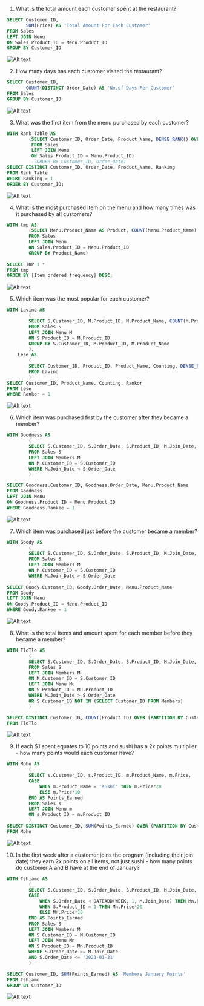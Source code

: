1. What is the total amount each customer spent at the restaurant?

```SQL
SELECT Customer_ID, 
       SUM(Price) AS 'Total Amount For Each Customer'
FROM Sales
LEFT JOIN Menu 
ON Sales.Product_ID = Menu.Product_ID
GROUP BY Customer_ID
```
![Alt text](<Danny's Diner Pics/image-7.png>)


2. How many days has each customer visited the restaurant?

```SQL
SELECT Customer_ID, 
       COUNT(DISTINCT Order_Date) AS 'No.of Days Per Customer'
FROM Sales
GROUP BY Customer_ID
```
![Alt text](<Danny's Diner Pics/image-8.png>)


3. What was the first item from the menu purchased by each customer?

```SQL
WITH Rank_Table	AS 
		(SELECT Customer_ID, Order_Date, Product_Name, DENSE_RANK() OVER (PARTITION BY Customer_ID ORDER BY Order_Date) AS Ranking
		 FROM Sales
		 LEFT JOIN Menu
		 ON Sales.Product_ID = Menu.Product_ID)
		 --ORDER BY Customer_ID, Order_Date)
SELECT DISTINCT Customer_ID, Order_Date, Product_Name, Ranking
FROM Rank_Table
WHERE Ranking = 1
ORDER BY Customer_ID;
```
![Alt text](<Danny's Diner Pics/image-9.png>)

4. What is the most purchased item on the menu and how many times was it purchased by all customers?

```SQL
WITH tmp AS
		(SELECT Menu.Product_Name AS Product, COUNT(Menu.Product_Name) AS 'Item ordered frequency'
		FROM Sales
		LEFT JOIN Menu
		ON Sales.Product_ID = Menu.Product_ID
		GROUP BY Product_Name)
		
SELECT TOP 1 *
FROM tmp
ORDER BY [Item ordered frequency] DESC;
```
![Alt text](<Danny's Diner Pics/image-10.png>)

5. Which item was the most popular for each customer?

```SQL
WITH Lavino AS		
		(
		SELECT S.Customer_ID, M.Product_ID, M.Product_Name, COUNT(M.Product_ID)  AS 'Counting'
		FROM Sales S
		LEFT JOIN Menu M
		ON S.Product_ID = M.Product_ID
		GROUP BY S.Customer_ID, M.Product_ID, M.Product_Name
		),
	Lese AS
		(
		SELECT Customer_ID, Product_ID, Product_Name, Counting, DENSE_RANK() OVER (PARTITION BY Customer_ID ORDER BY Counting DESC) AS 'Rankor'
		FROM Lavino
		)
SELECT Customer_ID, Product_Name, Counting, Rankor
FROM Lese
WHERE Rankor = 1
```
![Alt text](<Danny's Diner Pics/image-11.png>)

6. Which item was purchased first by the customer after they became a member?

```SQL
WITH Goodness AS
		(
		SELECT S.Customer_ID, S.Order_Date, S.Product_ID, M.Join_Date, DENSE_RANK() OVER (PARTITION BY S.Customer_ID ORDER BY S.Order_Date) AS 'Rankee'
		FROM Sales S
		LEFT JOIN Members M
		ON M.Customer_ID = S.Customer_ID 
		WHERE M.Join_Date < S.Order_Date
		)

SELECT Goodness.Customer_ID, Goodness.Order_Date, Menu.Product_Name
FROM Goodness
LEFT JOIN Menu
ON Goodness.Product_ID = Menu.Product_ID
WHERE Goodness.Rankee = 1
```
![Alt text](<Danny's Diner Pics/image-13.png>)


7. Which item was purchased just before the customer became a member?

```SQL
WITH Goody AS
		(
		SELECT S.Customer_ID, S.Order_Date, S.Product_ID, M.Join_Date, DENSE_RANK() OVER (PARTITION BY S.Customer_ID ORDER BY S.Order_Date DESC) AS 'Rankee'
		FROM Sales S
		LEFT JOIN Members M
		ON M.Customer_ID = S.Customer_ID 
		WHERE M.Join_Date > S.Order_Date
		)
SELECT Goody.Customer_ID, Goody.Order_Date, Menu.Product_Name
FROM Goody
LEFT JOIN Menu
ON Goody.Product_ID = Menu.Product_ID
WHERE Goody.Rankee = 1
```
![Alt text](<Danny's Diner Pics/image-14.png>)

8. What is the total items and amount spent for each member before they became a member?

```SQL 
WITH TloTlo AS
		(
		SELECT S.Customer_ID, S.Order_Date, S.Product_ID, M.Join_Date, Mu.Product_Name, Mu.Price 
		FROM Sales S
		LEFT JOIN Members M
		ON M.Customer_ID = S.Customer_ID 
		LEFT JOIN Menu Mu
		ON S.Product_ID = Mu.Product_ID
		WHERE M.Join_Date > S.Order_Date
		OR S.Customer_ID NOT IN (SELECT Customer_ID FROM Members)
		)

SELECT DISTINCT Customer_ID, COUNT(Product_ID) OVER (PARTITION BY Customer_ID) AS 'Number of Items Ordered Before Member Join Date', SUM(Price) OVER (PARTITION BY Customer_ID) AS 'Total Amount Spent by Each Customer Before Member Join Date'
FROM TloTlo
```
![Alt text](<Danny's Diner Pics/image-15.png>)

9. If each $1 spent equates to 10 points and sushi has a 2x points multiplier - how many points would each customer have?

```SQL
WITH Mpho AS
		(
		SELECT s.Customer_ID, s.Product_ID, m.Product_Name, m.Price,
		CASE
			WHEN m.Product_Name = 'sushi' THEN m.Price*20
			ELSE m.Price*10
		END AS Points_Earned
		FROM Sales s
		LEFT JOIN Menu m
		ON s.Product_ID = m.Product_ID
		)
SELECT DISTINCT Customer_ID, SUM(Points_Earned) OVER (PARTITION BY Customer_ID) AS Total_Points_Earned_By_Customer
FROM Mpho
```
![Alt text](<Danny's Diner Pics/image-16.png>)

10.  In the first week after a customer joins the program (including their join date) they earn 2x points on all items, not just sushi - how many points do customer A and B have at the end of January?

```SQL
WITH Tshiamo AS		
		(
		SELECT S.Customer_ID, S.Order_Date, S.Product_ID, M.Join_Date, Mn.Price,
		CASE
			WHEN S.Order_Date < DATEADD(WEEK, 1, M.Join_Date) THEN Mn.Price*20
			WHEN S.Product_ID = 1 THEN Mn.Price*20
			ELSE Mn.Price*10
		END AS Points_Earned
		FROM Sales S
		LEFT JOIN Members M
		ON S.Customer_ID = M.Customer_ID
		LEFT JOIN Menu Mn
		ON S.Product_ID = Mn.Product_ID
		WHERE S.Order_Date >= M.Join_Date 
		AND S.Order_Date <= '2021-01-31'
		)

SELECT Customer_ID, SUM(Points_Earned) AS 'Members January Points'
FROM Tshiamo
GROUP BY Customer_ID
```
![Alt text](<Danny's Diner Pics/image-17.png>)


